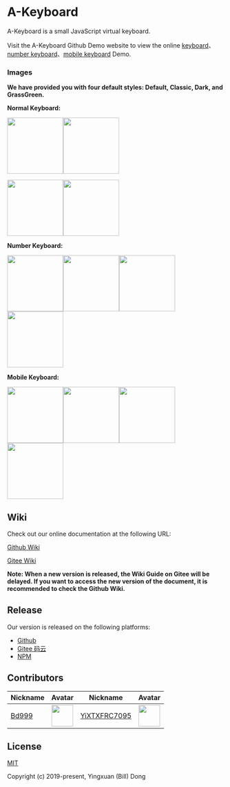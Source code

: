 # A-Keyboard
A-Keyboard is a small JavaScript virtual keyboard.

Visit the A-Keyboard Github Demo website to view the online [keyboard](https://18510047382.github.io/A-Keyboard/test/index.html)、[number keyboard](https://18510047382.github.io/A-Keyboard/test/index.number.html)、[mobile keyboard](https://18510047382.github.io/A-Keyboard/test/index.mobile.html) Demo.

### Images
**We have provided you with four default styles: Default, Classic, Dark, and GrassGreen.**

**Normal Keyboard:**

<img src='https://18510047382.github.io/A-Keyboard/img/default.png' height='130px'><img src='https://18510047382.github.io/A-Keyboard/img/classic.png' height='130px'>

<img src='https://18510047382.github.io/A-Keyboard/img/img/dark.png' height='130px'><img src='https://18510047382.github.io/A-Keyboard/img/img/grassGreen.png' height='130px'>

**Number Keyboard:**

<img src='https://18510047382.github.io/A-Keyboard/img/default-num.png' height='130px'><img src='https://18510047382.github.io/A-Keyboard/img/classic-num.png' height='130px'><img src='https://18510047382.github.io/A-Keyboard/img/dark-num.png' height='130px'><img src='https://18510047382.github.io/A-Keyboard/img/grassGreen-num.png' height='130px'>

**Mobile Keyboard:**

<img src='https://18510047382.github.io/A-Keyboard/img/default-mobile.png' height='130px'><img src='https://18510047382.github.io/A-Keyboard/img/classic-mobile.png' height='130px'><img src='https://18510047382.github.io/A-Keyboard/img/dark-mobile.png' height='130px'><img src='https://18510047382.github.io/A-Keyboard/img/grassGreen-mobile.png' height='130px'>

## Wiki
Check out our online documentation at the following URL:

[Github Wiki](https://github.com/18510047382/A-Keyboard/wiki)

[Gitee Wiki](https://gitee.com/bd999/A-Keyboard/wikis)

**Note: When a new version is released, the Wiki Guide on Gitee will be delayed. If you want to access the new version of the document, it is recommended to check the Github Wiki.**

## Release
Our version is released on the following platforms:

- [Github](https://github.com/18510047382/A-Keyboard)
- [Gitee 码云](https://gitee.com/bd999/A-Keyboard)
- [NPM](https://www.npmjs.com/package/akeyboard)

## Contributors
|Nickname|Avatar|Nickname|Avatar|
|---|---|---|---|
|[Bd999](https://github.com/18510047382)|<img src='https://avatars0.githubusercontent.com/u/45157599?s=460&v=4' height='50px'>|[YiXTXFRC7095](https://github.com/YiXTXFRC7095)|<img src='https://avatars3.githubusercontent.com/u/44867497?s=460&v=4' height='50px'>|

## License
[MIT](https://opensource.org/licenses/MIT)

Copyright (c) 2019-present, Yingxuan (Bill) Dong
